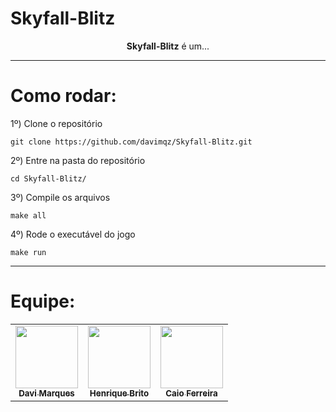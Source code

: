 # Skyfall-Blitz



<p align="center"><b>Skyfall-Blitz</b> é um...</p>

---

# Como rodar:

1º)  Clone o repositório
```
git clone https://github.com/davimqz/Skyfall-Blitz.git
```

2º)  Entre na pasta do repositório
```
cd Skyfall-Blitz/
```

3º)  Compile os arquivos
```
make all
```

4º)  Rode o executável do jogo
```
make run
```
---

# Equipe:

<table>
  <tr>
    <td align="center">
      <a href="https://github.com/davimqz">
        <img src="https://avatars3.githubusercontent.com/davimqz" width="100px;"><br>
        <sub>
          <b>Davi Marques</b>
        </sub>
      </a>
    </td>
    <td align="center">
      <a href="https://github.com/HenriqueCBrito">
        <img src="https://avatars.githubusercontent.com/HenriqueCBrito" width="100px;"><br>
        <sub>
          <b>Henrique Brito</b>
        </sub>
      </a>
    </td>
    <td align="center">
      <a href="https://github.com/CaioFl18">
        <img src="https://avatars.githubusercontent.com/CaioFl18" width="100px;"><br>
        <sub>
          <b>Caio Ferreira</b>
        </sub>
      </a>
    </td>
  </tr>
</table>